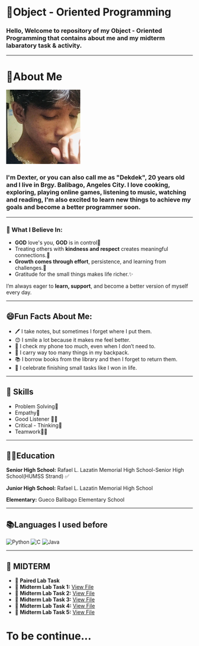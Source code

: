 # 🎉Object - Oriented Programming 
### Hello, Welcome to repository of my Object - Oriented Programming that contains about me and my midterm labaratory task & activity.

--- 
# 🙈About Me
<p align="left">
  <img src="481980789_1845726369538766_4604718138116937140_n.jpg" width="200" Height="200"/>

### I'm Dexter, or you can also call me as "Dekdek", 20 years old and I live in Brgy. Balibago,  Angeles City.  I love cooking, exploring, playing online games, listening to music, watching and reading, I'm also excited to learn new things to achieve my goals and become a better programmer soon.

</p>   


---
### 🌱 What I Believe In:
- **GOD** love's you, **GOD** is in control🙏
- Treating others with **kindness and respect** creates meaningful connections.🤝  
- **Growth comes through effort**, persistence, and learning from challenges.🚀  
- Gratitude for the small things makes life richer.✨  

I’m always eager to **learn, support**, and become a better version of myself every day.

---
## 😄Fun Facts About Me:
- 🖊️ I take notes, but sometimes I forget where I put them.   
- 😊 I smile a lot because it makes me feel better.
- 📱 I check my phone too much, even when I don’t need to.
- 🎒 I carry way too many things in my backpack.
- 📚 I borrow books from the library and then I forget to return them.
- 🥳 I celebrate finishing small tasks like I won in life. 

---
## 📌 Skills
- Problem Solving🧠  
- Empathy🤗
- Good Listener 👂‍♂️   
- Critical - Thinking🔎
- Teamwork🤜🤛 

---
## 👨‍🎓Education
**Senior High School:** Rafael L. Lazatin Memorial High School-Senior High School(HUMSS Strand) ✅  

**Junior High School:** Rafael L. Lazatin Memorial High School

**Elementary:** Gueco Balibago Elementary School

---

## 📚Languages I used before 
![Python](https://img.shields.io/badge/Python-3776AB.svg?style=for-the-badge&logo=python&logoColor=white)
![C](https://img.shields.io/badge/C-00599C.svg?style=for-the-badge&logo=c&logoColor=white)
![Java](https://img.shields.io/badge/Java-%23ED8B00.svg?style=for-the-badge&logo=openjdk&logoColor=white)

---
## 📝 MIDTERM

- 🧪 **Paired Lab Task**  
- 🧪 **Midterm Lab Task 1:** [View File](https://drive.google.com/file/d/1XftQKxotqrKBoReYY3T-T9W1uEZFHDUe/view?usp=sharing)
- 🧪 **Midterm Lab Task 2:** [View File](MidTermLabTask2.pdf)
- 🧪 **Midterm Lab Task 3:** [View File](./MLabTask3.pdf)  
- 🧪 **Midterm Lab Task 4:** [View File](MtermLabTask4.pdf)
- 🧪 **Midterm Lab Task 5:** [View File](MtermTaskLab5.pdf)


# To be continue...



















